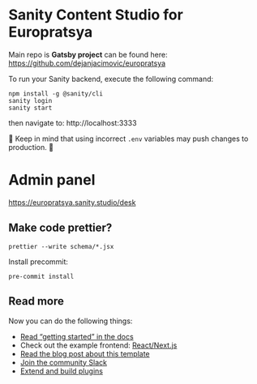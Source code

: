 # Sanity Content Studio for Europratsya

Main repo is **Gatsby project** can be found here: https://github.com/dejanjacimovic/europratsya

To run your Sanity backend, execute the following command:

```
npm install -g @sanity/cli
sanity login
sanity start
```

then navigate to: http://localhost:3333

🚨 Keep in mind that using incorrect `.env` variables may push changes to production. 🚨

# Admin panel

https://europratsya.sanity.studio/desk

## Make code prettier?

```
prettier --write schema/*.jsx
```

Install precommit:

```
pre-commit install
```

## Read more

Now you can do the following things:

- [Read “getting started” in the docs](https://www.sanity.io/docs/introduction/getting-started?utm_source=readme)
- Check out the example frontend: [React/Next.js](https://github.com/sanity-io/tutorial-sanity-blog-react-next)
- [Read the blog post about this template](https://www.sanity.io/blog/build-your-own-blog-with-sanity-and-next-js?utm_source=readme)
- [Join the community Slack](https://slack.sanity.io/?utm_source=readme)
- [Extend and build plugins](https://www.sanity.io/docs/content-studio/extending?utm_source=readme)
